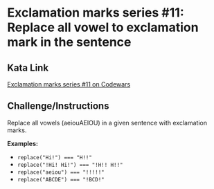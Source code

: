 # Exclamation marks series #11: Replace all vowel to exclamation mark in the sentence

## Kata Link

[Exclamation marks series #11 on Codewars](https://www.codewars.com/kata/57fb09ef2b5314a8a90001ed/train/python)

## Challenge/Instructions

Replace all vowels (aeiouAEIOU) in a given sentence with exclamation marks.

**Examples:**

- `replace("Hi!") === "H!!"`
- `replace("!Hi! Hi!") === "!H!! H!!"`
- `replace("aeiou") === "!!!!!"`
- `replace("ABCDE") === "!BCD!"`